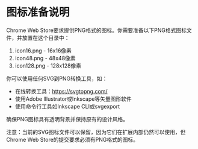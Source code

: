 # 图标准备说明

Chrome Web Store要求提供PNG格式的图标。你需要准备以下PNG格式图标文件，并放置在这个目录中：

1. icon16.png - 16x16像素
2. icon48.png - 48x48像素
3. icon128.png - 128x128像素

你可以使用任何SVG到PNG转换工具，如：
- 在线转换工具：https://svgtopng.com/
- 使用Adobe Illustrator或Inkscape等矢量图形软件
- 使用命令行工具如Inkscape CLI或svgexport

确保PNG图标具有透明背景并保持原有的设计风格。

注意：当前的SVG图标文件可以保留，因为它们在扩展内部仍然可以使用，但Chrome Web Store的提交要求必须有PNG格式的图标。
